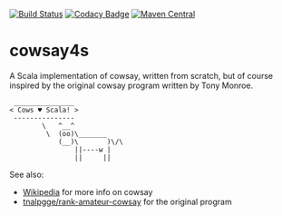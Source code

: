 [![Build Status](https://travis-ci.org/guilgaly/cowsay4s.svg?branch=master)](https://travis-ci.org/guilgaly/cowsay4s)
[![Codacy Badge](https://api.codacy.com/project/badge/Grade/61283f92a63444738407f767d6bf86f7)](https://www.codacy.com/app/guilgaly/cowsay4s?utm_source=github.com&amp;utm_medium=referral&amp;utm_content=guilgaly/cowsay4s&amp;utm_campaign=Badge_Grade)
[![Maven Central](https://maven-badges.herokuapp.com/maven-central/fr.ggaly/cowsay4s-core_2.12/badge.svg)](https://maven-badges.herokuapp.com/maven-central/fr.ggaly/cowsay4s-core_2.12)

# cowsay4s

A Scala implementation of cowsay, written from scratch, but of course inspired
by the original cowsay program written by Tony Monroe.

```text
 _______________
< Cows ♥ Scala! >
 ---------------
        \   ^__^
         \  (oo)\_______
            (__)\       )\/\
                ||----w |
                ||     ||
```

See also:

  - [Wikipedia](https://en.wikipedia.org/wiki/Cowsay) for more info on cowsay
  - [tnalpgge/rank-amateur-cowsay](https://github.com/tnalpgge/rank-amateur-cowsay)
for the original program
